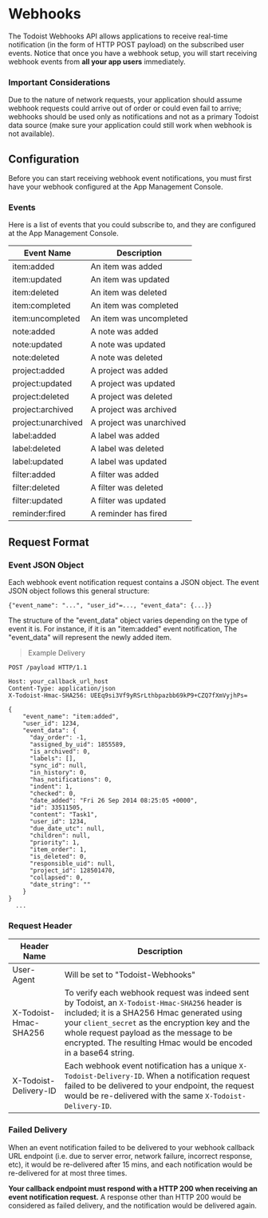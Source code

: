 # Webhooks

The Todoist Webhooks API allows applications to receive real-time notification (in the form of HTTP POST payload) on the subscribed user events.
Notice that once you have a webhook setup, you will start receiving webhook events from __all your app users__ immediately.


### Important Considerations
Due to the nature of network requests, your application should assume webhook requests could arrive out of order or could even fail to arrive; webhooks should be used only as notifications and not as a primary Todoist data source (make sure your application could still work when webhook is not available).


## Configuration

Before you can start receiving webhook event notifications, you must first have your webhook configured at the App Management Console.


### Events

Here is a list of events that you could subscribe to, and they are configured at the App Management Console.


Event Name | Description
-------- | -----------
item:added | An item was added
item:updated | An item was updated
item:deleted | An item was deleted
item:completed | An item was completed
item:uncompleted | An item was uncompleted
note:added | A note was added
note:updated | A note was updated
note:deleted | A note was deleted
project:added | A project was added
project:updated | A project was updated
project:deleted | A project was deleted
project:archived |  A project was archived
project:unarchived | A project was unarchived
label:added | A label was added
label:deleted | A label was deleted
label:updated | A label was updated
filter:added | A filter was added
filter:deleted | A filter was deleted
filter:updated | A filter was updated
reminder:fired | A reminder has fired



## Request Format


### Event JSON Object

Each webhook event notification request contains a JSON object. The event JSON object follows this general structure:

`{"event_name": "...", "user_id"=..., "event_data": {...}}`

The structure of the "event_data" object varies depending on the type of event it is. For instance, if it is an "item:added" event notification,
The "event_data" will represent the newly added item.




> Example Delivery

```
POST /payload HTTP/1.1

Host: your_callback_url_host
Content-Type: application/json
X-Todoist-Hmac-SHA256: UEEq9si3Vf9yRSrLthbpazbb69kP9+CZQ7fXmVyjhPs=

{
    "event_name": "item:added",
    "user_id": 1234,
    "event_data": {
      "day_order": -1,
      "assigned_by_uid": 1855589,
      "is_archived": 0,
      "labels": [],
      "sync_id": null,
      "in_history": 0,
      "has_notifications": 0,
      "indent": 1,
      "checked": 0,
      "date_added": "Fri 26 Sep 2014 08:25:05 +0000",
      "id": 33511505,
      "content": "Task1",
      "user_id": 1234,
      "due_date_utc": null,
      "children": null,
      "priority": 1,
      "item_order": 1,
      "is_deleted": 0,
      "responsible_uid": null,
      "project_id": 128501470,
      "collapsed": 0,
      "date_string": ""
    }
}
  ...
```

### Request Header


Header Name | Description
-------- | -----------
User-Agent | Will be set to "Todoist-Webhooks"
X-Todoist-Hmac-SHA256 | To verify each webhook request was indeed sent by Todoist, an `X-Todoist-Hmac-SHA256` header is included; it is a SHA256 Hmac generated using your `client_secret` as the encryption key and the whole request payload as the message to be encrypted. The resulting Hmac would be encoded in a base64 string.
X-Todoist-Delivery-ID | Each webhook event notification has a unique `X-Todoist-Delivery-ID`. When a notification request failed to be delivered to your endpoint, the request would be re-delivered with the same `X-Todoist-Delivery-ID`.



### Failed Delivery
When an event notification failed to be delivered to your webhook callback URL endpoint (i.e. due to server error, network failure, incorrect response, etc),
it would be re-delivered after 15 mins, and each notification would be re-delivered for at most three times.

__Your callback endpoint must respond with a HTTP 200 when receiving an event notification request.__ A response other than HTTP 200 would be considered as failed delivery, and the notification would be delivered again.
